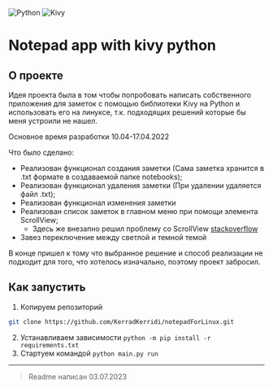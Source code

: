 ![Python](https://img.shields.io/badge/python-3.8.10-blue)
![Kivy](https://img.shields.io/badge/kivy-2.1.0-green)

# Notepad app with kivy python

## О проекте

Идея проекта была в том чтобы попробовать написать собственного приложения для заметок с помощью библиотеки Kivy на Python и использовать его на линуксе, т.к. подходящих решений которые бы меня устроили не нашел.

Основное время разработки 10.04-17.04.2022

Что было сделано:
* Реализован функционал создания заметки (Сама заметка хранится в .txt формате в создаваемой папке notebooks);
* Реализован функционал удаления заметки (При удалении удаляется файл .txt);
* Реализован функционал изменения заметки
* Реализован список заметок в главном меню при помощи элемента ScrollView;
  * Здесь же внезапно решил проблему со ScrollView [stackoverflow](https://ru.stackoverflow.com/questions/1370312/%d0%9a%d0%b0%d0%ba-%d0%b2-python-kivy-%d1%81%d0%be%d0%b7%d0%b4%d0%b0%d1%82%d1%8c-%d0%bf%d1%80%d0%b8%d0%bb%d0%be%d0%b6%d0%b5%d0%bd%d0%b8%d0%b5-%d1%81-%d0%bd%d0%b5%d0%be%d0%b3%d1%80%d0%b0%d0%bd%d0%b8%d1%87%d0%b5%d0%bd%d0%bd%d1%8b%d0%bc-%d1%87%d0%b8%d1%81%d0%bb%d0%be%d0%bc-%d1%8d%d0%ba%d1%80%d0%b0%d0%bd%d0%be%d0%b2/1400026#1400026)
* Завез переключение между светлой и темной темой

В конце пришел к тому что выбранное решение и способ реализации не подходит для того, что хотелось изначально, поэтому проект забросил.

## Как запустить

1. Копируем репозиторий 
  ```bash
  git clone https://github.com/KerradKerridi/notepadForLinux.git
  ```
2. Устанавливаем зависимости `python -m pip install -r requirements.txt`
3. Стартуем командой `python main.py run`
---

> Readme написан 03.07.2023